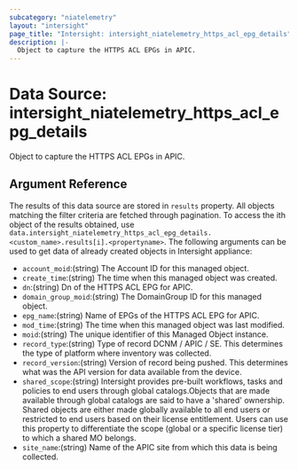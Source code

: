 ```yaml
---
subcategory: "niatelemetry"
layout: "intersight"
page_title: "Intersight: intersight_niatelemetry_https_acl_epg_details"
description: |-
  Object to capture the HTTPS ACL EPGs in APIC.
---
```


# Data Source: intersight_niatelemetry_https_acl_epg_details
Object to capture the HTTPS ACL EPGs in APIC.
## Argument Reference
The results of this data source are stored in `results` property.
All objects matching the filter criteria are fetched through pagination.
To access the ith object of the results obtained, use `data.intersight_niatelemetry_https_acl_epg_details.<custom_name>.results[i].<propertyname>`.
The following arguments can be used to get data of already created objects in Intersight appliance:
* `account_moid`:(string) The Account ID for this managed object. 
* `create_time`:(string) The time when this managed object was created. 
* `dn`:(string) Dn of the HTTPS ACL EPG for APIC. 
* `domain_group_moid`:(string) The DomainGroup ID for this managed object. 
* `epg_name`:(string) Name of EPGs of the HTTPS ACL EPG for APIC. 
* `mod_time`:(string) The time when this managed object was last modified. 
* `moid`:(string) The unique identifier of this Managed Object instance. 
* `record_type`:(string) Type of record DCNM / APIC / SE. This determines the type of platform where inventory was collected. 
* `record_version`:(string) Version of record being pushed. This determines what was the API version for data available from the device. 
* `shared_scope`:(string) Intersight provides pre-built workflows, tasks and policies to end users through global catalogs.Objects that are made available through global catalogs are said to have a 'shared' ownership. Shared objects are either made globally available to all end users or restricted to end users based on their license entitlement. Users can use this property to differentiate the scope (global or a specific license tier) to which a shared MO belongs. 
* `site_name`:(string) Name of the APIC site from which this data is being collected. 
 